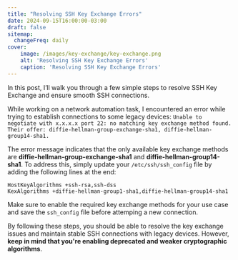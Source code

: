 ```yaml
---
title: "Resolving SSH Key Exchange Errors"
date: 2024-09-15T16:00:00-03:00
draft: false
sitemap:
  changeFreq: daily
cover:
    image: /images/key-exchange/key-exchange.png
    alt: 'Resolving SSH Key Exchange Errors'
    caption: 'Resolving SSH Key Exchange Errors'
---
```


In this post, I’ll walk you through a few simple steps to resolve SSH Key Exchange and ensure smooth SSH connections.

While working on a network automation task, I encountered an error while trying to establish connections to some legacy devices: 
`Unable to negotiate with x.x.x.x port 22: no matching key exchange method found. Their offer: diffie-hellman-group-exchange-sha1, diffie-hellman-group14-sha1.`

The error message indicates that the only available key exchange methods are **diffie-hellman-group-exchange-sha1** and **diffie-hellman-group14-sha1**. To address this, simply update your `/etc/ssh/ssh_config` file by adding the following lines at the end:

```
HostKeyAlgorithms +ssh-rsa,ssh-dss
KexAlgorithms +diffie-hellman-group1-sha1,diffie-hellman-group14-sha1
```

Make sure to enable the required key exchange methods for your use case and save the `ssh_config` file before attemping a new connection.

By following these steps, you should be able to resolve the key exchange issues and maintain stable SSH connections with legacy devices. However, **keep in mind that you're enabling deprecated and weaker cryptographic algorithms**.